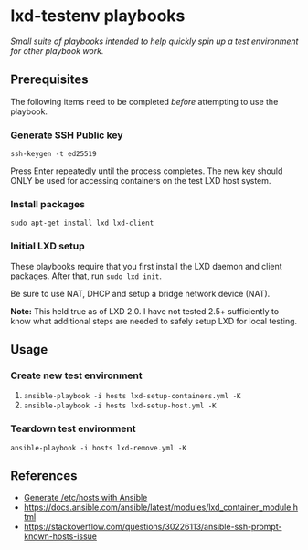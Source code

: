 # lxd-testenv playbooks

*Small suite of playbooks intended to help quickly spin up a test environment
for other playbook work.*

## Prerequisites

The following items need to be completed *before* attempting to use the
playbook.

### Generate SSH Public key

`ssh-keygen -t ed25519`

Press Enter repeatedly until the process completes. The new key should ONLY be
used for accessing containers on the test LXD host system.

### Install packages

`sudo apt-get install lxd lxd-client`

### Initial LXD setup

These playbooks require that you first install the LXD daemon and client
packages. After that, run `sudo lxd init`.

Be sure to use NAT, DHCP and setup a bridge network device (NAT).

**Note:** This held true as of LXD 2.0. I have not tested 2.5+ sufficiently
to know what additional steps are needed to safely setup LXD for local testing.

## Usage

### Create new test environment

1. `ansible-playbook -i hosts lxd-setup-containers.yml -K`
1. `ansible-playbook -i hosts lxd-setup-host.yml -K`

### Teardown test environment

`ansible-playbook -i hosts lxd-remove.yml -K`

## References

- [Generate /etc/hosts with Ansible](https://gist.github.com/rothgar/8793800)
- <https://docs.ansible.com/ansible/latest/modules/lxd_container_module.html>
- <https://stackoverflow.com/questions/30226113/ansible-ssh-prompt-known-hosts-issue>
